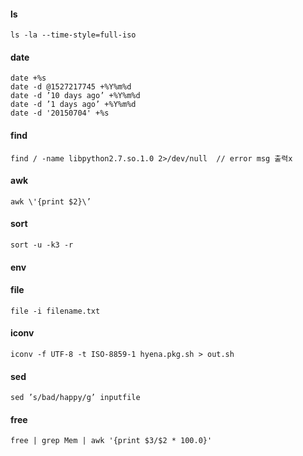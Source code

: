 #### ls
```ls -la --time-style=full-iso```

#### date
```
date +%s
date -d @1527217745 +%Y%m%d
date -d ’10 days ago’ +%Y%m%d
date -d ’1 days ago’ +%Y%m%d
date -d '20150704' +%s
```

#### find
```find / -name libpython2.7.so.1.0 2>/dev/null  // error msg 출력x```

#### awk
```awk \'{print $2}\’```

#### sort
```sort -u -k3 -r```

#### env

#### file
```file -i filename.txt```

#### iconv
```iconv -f UTF-8 -t ISO-8859-1 hyena.pkg.sh > out.sh```

#### sed
```sed ’s/bad/happy/g’ inputfile ```

#### free
```free | grep Mem | awk '{print $3/$2 * 100.0}'```

